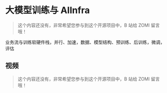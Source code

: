 <!--Copyright © ZOMI 适用于[License](https://github.com/Infrasys-AI/AIInfra)版权许可-->

# 大模型训练与 AIInfra

> 这个内容还没有，非常希望您参与到这个开源项目中，B 站给 ZOMI 留言哦！

业务流与训练软硬件栈，并行、加速，数据、模型结构、预训练、后训练，微调，评估

## 视频

> 这个内容还没有，非常希望您参与到这个开源项目中，B 站给 ZOMI 留言哦！
